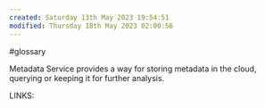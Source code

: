 ```yaml
---
created: Saturday 13th May 2023 19:54:51
modified: Thursday 18th May 2023 02:00:56
---
```

#glossary 

Metadata Service provides a way for storing metadata in the cloud, querying or keeping it for further analysis.

LINKS:


